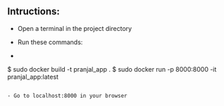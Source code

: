 ## Intructions:
- Open a terminal in the project directory

- Run these commands:
- ```bash
$ sudo docker build -t pranjal_app .
$ sudo docker run -p 8000:8000 -it pranjal_app:latest
```

- Go to localhost:8000 in your browser
